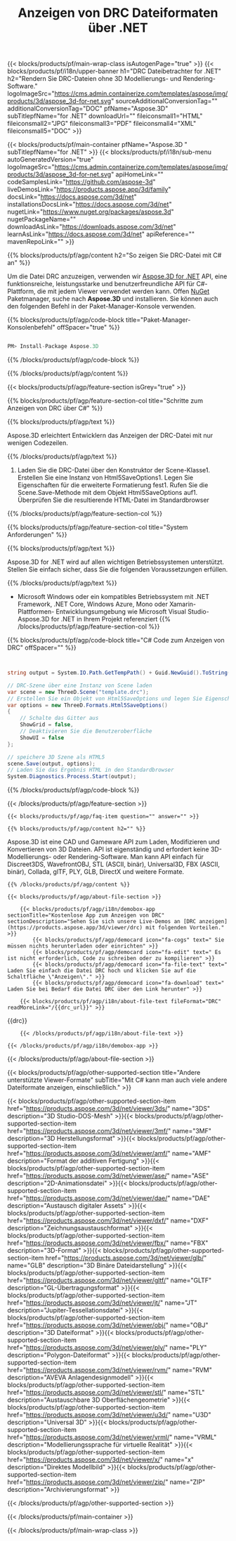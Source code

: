 ﻿---
title: Anzeigen von DRC Dateiformaten über .NET 
url: /de/net/viewer/drc/ 
description: C# Quellcode zum Laden, Rendern und Anzeigen von DRC Dokumenten auf .NET Framework, .NET Core, Windows Azure, Mono oder Xamarin-Plattformen.
---
{{< blocks/products/pf/main-wrap-class isAutogenPage="true" >}}
{{< blocks/products/pf/i18n/upper-banner h1="DRC Dateibetrachter for .NET" h2="Rendern Sie DRC-Dateien ohne 3D Modellierungs- und Rendering-Software." logoImageSrc="https://cms.admin.containerize.com/templates/aspose/img/products/3d/aspose_3d-for-net.svg" sourceAdditionalConversionTag="" additionalConversionTag="DOC" pfName="Aspose.3D" subTitlepfName="for .NET" downloadUrl="" fileiconsmall1="HTML" fileiconsmall2="JPG" fileiconsmall3="PDF" fileiconsmall4="XML" fileiconsmall5="DOC" >}}

{{< blocks/products/pf/main-container pfName="Aspose.3D " subTitlepfName="for .NET" >}}
{{< blocks/products/pf/i18n/sub-menu autoGeneratedVersion="true" logoImageSrc="https://cms.admin.containerize.com/templates/aspose/img/products/3d/aspose_3d-for-net.svg" apiHomeLink="" codeSamplesLink="https://github.com/aspose-3d" liveDemosLink="https://products.aspose.app/3d/family" docsLink="https://docs.aspose.com/3d/net" installationsDocsLink="https://docs.aspose.com/3d/net" nugetLink="https://www.nuget.org/packages/aspose.3d" nugetPackageName="" downloadAsLink="https://downloads.aspose.com/3d/net" learnAsLink="https://docs.aspose.com/3d/net" apiReference="" mavenRepoLink="" >}}

{{% blocks/products/pf/agp/content h2="So zeigen Sie DRC-Datei mit C# an" %}}

Um die Datei DRC anzuzeigen, verwenden wir <a href="/3d/net/">Aspose.3D for .NET</a> API, eine funktionsreiche, leistungsstarke und benutzerfreundliche API für C#-Plattform, die mit jedem Viewer verwendet werden kann. Offen <a href="https://www.nuget.org/packages/aspose.3d">NuGet</a> Paketmanager, suche nach <b>Aspose.3D</b> und installieren. Sie können auch den folgenden Befehl in der Paket-Manager-Konsole verwenden.

{{% blocks/products/pf/agp/code-block title="Paket-Manager-Konsolenbefehl" offSpacer="true" %}}

```cs

PM> Install-Package Aspose.3D


```

{{% /blocks/products/pf/agp/code-block %}}

{{% /blocks/products/pf/agp/content %}}

{{< blocks/products/pf/agp/feature-section isGrey="true" >}}

{{% blocks/products/pf/agp/feature-section-col title="Schritte zum Anzeigen von DRC über C#" %}}

{{% blocks/products/pf/agp/text %}}

 Aspose.3D erleichtert Entwicklern das Anzeigen der DRC-Datei mit nur wenigen Codezeilen.

{{% /blocks/products/pf/agp/text %}}

1. Laden Sie die DRC-Datei über den Konstruktor der Scene-Klasse1. Erstellen Sie eine Instanz von Html5SaveOptions1. Legen Sie Eigenschaften für die erweiterte Formatierung fest1. Rufen Sie die Scene.Save-Methode mit dem Objekt Html5SaveOptions auf1. Überprüfen Sie die resultierende HTML-Datei im Standardbrowser

{{% /blocks/products/pf/agp/feature-section-col %}}

{{% blocks/products/pf/agp/feature-section-col title="System Anforderungen" %}}

{{% blocks/products/pf/agp/text %}}

 Aspose.3D for .NET wird auf allen wichtigen Betriebssystemen unterstützt. Stellen Sie einfach sicher, dass Sie die folgenden Voraussetzungen erfüllen.

{{% /blocks/products/pf/agp/text %}}

- Microsoft Windows oder ein kompatibles Betriebssystem mit .NET Framework, .NET Core, Windows Azure, Mono oder Xamarin-Plattformen- Entwicklungsumgebung wie Microsoft Visual Studio- Aspose.3D for .NET in Ihrem Projekt referenziert
{{% /blocks/products/pf/agp/feature-section-col %}}

{{% blocks/products/pf/agp/code-block title="C# Code zum Anzeigen von DRC" offSpacer="" %}}

```cs


string output = System.IO.Path.GetTempPath() + Guid.NewGuid().ToString() + ".html";

// DRC-Szene über eine Instanz von Scene laden
var scene = new ThreeD.Scene("template.drc");
// Erstellen Sie ein Objekt von Html5SaveOptions und legen Sie Eigenschaften für die Formatierung fest
var options = new ThreeD.Formats.Html5SaveOptions()
{
    // Schalte das Gitter aus
    ShowGrid = false,
    // Deaktivieren Sie die Benutzeroberfläche
    ShowUI = false
};

// speichere 3D Szene als HTML5
scene.Save(output, options);
// Laden Sie das Ergebnis HTML in den Standardbrowser
System.Diagnostics.Process.Start(output);


```

{{% /blocks/products/pf/agp/code-block %}}

{{< /blocks/products/pf/agp/feature-section >}}

    {{< blocks/products/pf/agp/faq-item question="" answer="" >}}
 

<!-- aboutfile Starts -->

    {{% blocks/products/pf/agp/content h2="" %}}

Aspose.3D ist eine CAD und Gameware API zum Laden, Modifizieren und Konvertieren von 3D Dateien. API ist eigenständig und erfordert keine 3D-Modellierungs- oder Rendering-Software. Man kann API einfach für Discreet3DS, WavefrontOBJ, STL (ASCII, binär), Universal3D, FBX (ASCII, binär), Collada, glTF, PLY, GLB, DirectX und weitere Formate.  



    {{% /blocks/products/pf/agp/content %}}

    {{< blocks/products/pf/agp/about-file-section >}}

        {{< blocks/products/pf/agp/i18n/demobox-app sectionTitle="Kostenlose App zum Anzeigen von DRC" sectionDescription="Sehen Sie sich unsere Live-Demos an [DRC anzeigen](https://products.aspose.app/3d/viewer/drc) mit folgenden Vorteilen." >}}
            {{< blocks/products/pf/agp/democard icon="fa-cogs" text=" Sie müssen nichts herunterladen oder einrichten" >}}
            {{< blocks/products/pf/agp/democard icon="fa-edit" text=" Es ist nicht erforderlich, Code zu schreiben oder zu kompilieren" >}}
            {{< blocks/products/pf/agp/democard icon="fa-file-text" text=" Laden Sie einfach die Datei DRC hoch und klicken Sie auf die Schaltfläche \"Anzeigen\"." >}}
            {{< blocks/products/pf/agp/democard icon="fa-download" text=" Laden Sie bei Bedarf die Datei DRC über den Link herunter" >}}

        {{< blocks/products/pf/agp/i18n/about-file-text fileFormat="DRC" readMoreLink="/{{drc_url}}" >}}
{{drc}}

        {{< /blocks/products/pf/agp/i18n/about-file-text >}}

    {{< /blocks/products/pf/agp/i18n/demobox-app >}}

{{< /blocks/products/pf/agp/about-file-section >}}

<!-- aboutfile Ends -->

{{< blocks/products/pf/agp/other-supported-section title="Andere unterstützte Viewer-Formate" subTitle="Mit C# kann man auch viele andere Dateiformate anzeigen, einschließlich." >}}

{{< blocks/products/pf/agp/other-supported-section-item href="https://products.aspose.com/3d/net/viewer/3ds/" name="3DS" description="3D Studio-DOS-Mesh" >}}{{< blocks/products/pf/agp/other-supported-section-item href="https://products.aspose.com/3d/net/viewer/3mf/" name="3MF" description="3D Herstellungsformat" >}}{{< blocks/products/pf/agp/other-supported-section-item href="https://products.aspose.com/3d/net/viewer/amf/" name="AMF" description="Format der additiven Fertigung" >}}{{< blocks/products/pf/agp/other-supported-section-item href="https://products.aspose.com/3d/net/viewer/ase/" name="ASE" description="2D-Animationsdatei" >}}{{< blocks/products/pf/agp/other-supported-section-item href="https://products.aspose.com/3d/net/viewer/dae/" name="DAE" description="Austausch digitaler Assets" >}}{{< blocks/products/pf/agp/other-supported-section-item href="https://products.aspose.com/3d/net/viewer/dxf/" name="DXF" description="Zeichnungsaustauschformat" >}}{{< blocks/products/pf/agp/other-supported-section-item href="https://products.aspose.com/3d/net/viewer/fbx/" name="FBX" description="3D-Format" >}}{{< blocks/products/pf/agp/other-supported-section-item href="https://products.aspose.com/3d/net/viewer/glb/" name="GLB" description="3D Binäre Dateidarstellung" >}}{{< blocks/products/pf/agp/other-supported-section-item href="https://products.aspose.com/3d/net/viewer/gltf/" name="GLTF" description="GL-Übertragungsformat" >}}{{< blocks/products/pf/agp/other-supported-section-item href="https://products.aspose.com/3d/net/viewer/jt/" name="JT" description="Jupiter-Tessellationsdatei" >}}{{< blocks/products/pf/agp/other-supported-section-item href="https://products.aspose.com/3d/net/viewer/obj/" name="OBJ" description="3D Dateiformat" >}}{{< blocks/products/pf/agp/other-supported-section-item href="https://products.aspose.com/3d/net/viewer/ply/" name="PLY" description="Polygon-Dateiformat" >}}{{< blocks/products/pf/agp/other-supported-section-item href="https://products.aspose.com/3d/net/viewer/rvm/" name="RVM" description="AVEVA Anlagendesignmodell" >}}{{< blocks/products/pf/agp/other-supported-section-item href="https://products.aspose.com/3d/net/viewer/stl/" name="STL" description="Austauschbare 3D Oberflächengeometrie" >}}{{< blocks/products/pf/agp/other-supported-section-item href="https://products.aspose.com/3d/net/viewer/u3d/" name="U3D" description="Universal 3D" >}}{{< blocks/products/pf/agp/other-supported-section-item href="https://products.aspose.com/3d/net/viewer/vrml/" name="VRML" description="Modellierungssprache für virtuelle Realität" >}}{{< blocks/products/pf/agp/other-supported-section-item href="https://products.aspose.com/3d/net/viewer/x/" name="x" description="Direktes Modellbild" >}}{{< blocks/products/pf/agp/other-supported-section-item href="https://products.aspose.com/3d/net/viewer/zip/" name="ZIP" description="Archivierungsformat" >}}

{{< /blocks/products/pf/agp/other-supported-section >}}

{{< /blocks/products/pf/main-container >}}
    
{{< /blocks/products/pf/main-wrap-class >}}